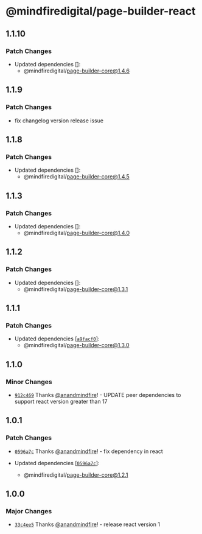 # @mindfiredigital/page-builder-react

## 1.1.10

### Patch Changes

- Updated dependencies []:
  - @mindfiredigital/page-builder-core@1.4.6

## 1.1.9

### Patch Changes

- fix changelog version release issue

## 1.1.8

### Patch Changes

- Updated dependencies []:
  - @mindfiredigital/page-builder-core@1.4.5

## 1.1.3

### Patch Changes

- Updated dependencies []:
  - @mindfiredigital/page-builder-core@1.4.0

## 1.1.2

### Patch Changes

- Updated dependencies []:
  - @mindfiredigital/page-builder-core@1.3.1

## 1.1.1

### Patch Changes

- Updated dependencies [[`a9facf0`](https://github.com/mindfiredigital/page-builder/commit/a9facf0fcd1b052e18b857f5a8c97c925ad985dc)]:
  - @mindfiredigital/page-builder-core@1.3.0

## 1.1.0

### Minor Changes

- [`912c469`](https://github.com/mindfiredigital/page-builder/commit/912c469c1cce9636360c6eaa172bac7e5080fc5f) Thanks [@anandmindfire](https://github.com/anandmindfire)! - UPDATE peer dependencies to support react version greater than 17

## 1.0.1

### Patch Changes

- [`0596a7c`](https://github.com/mindfiredigital/page-builder/commit/0596a7ccb88916afdb80c9293f984a5aa072c02e) Thanks [@anandmindfire](https://github.com/anandmindfire)! - fix dependency in react

- Updated dependencies [[`0596a7c`](https://github.com/mindfiredigital/page-builder/commit/0596a7ccb88916afdb80c9293f984a5aa072c02e)]:
  - @mindfiredigital/page-builder-core@1.2.1

## 1.0.0

### Major Changes

- [`33c4ee5`](https://github.com/mindfiredigital/page-builder/commit/33c4ee51911934a7228e20802a42b6dfbf7df97a) Thanks [@anandmindfire](https://github.com/anandmindfire)! - release react version 1
